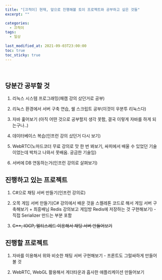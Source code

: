 ```yaml
---
title: "[끄적이] 현재, 앞으로 진행해볼 토이 프로젝트와 공부하고 싶은 것들"
excerpt: ""

categories:
  - 끄적이
tags:
  - 일상
 
last_modified_at: 2021-09-03T23:00:00
toc: true
toc_sticky: true
---
```




﻿

## 당분간 공부할 것

1. 리눅스 시스템 프로그래밍(패캠 강의 샀던거로 공부)

2. 리눅스 환경에서 서버 구축 연습, 쉘 스크립트 공부(이것이 우분투 리눅스다)

3. 자바 훑어보기 (아직 어떤 것으로 공부할지 생각 못함, 결국 이렇게 자바를 하게 되는구나..)

4. 데이터베이스 복습(인프런 강의 샀던거 다시 보기)

5. WebRTC(노마드코더 무료 강의로 맛 한 번 봐보기, 싸피에서 배울 수 있었던 기술이었는데 박차고 나와서 못배움. 궁금한 기술임)

6. 서버에 DB 연동하는거(인프런 강의로 살펴보기)



## 진행하고 있는 프로젝트

1. C#으로 채팅 서버 만들기(인프런 강의로)

2. 오목 게임 서버 만들기(C# 강의에서 배운 것을 스켈레톤 코드로 해서 게임 서버 구축해보기 + 최흥배님 Redis 강의보고 게임방 Redis에 저장하는 것 구현해보기) - 직접 Serializer 만드는 부분 포함

3. ~~C++, IOCP, 멀티스레드 이용해서 채팅 서버 만들어보기~~



## 진행할 프로젝트

1. 자바를 이용해서 위와 비슷한 채팅 서버 구현해보기 - 프론트도 그럴싸하게 만들어볼 것

2. WebRTC, WebGL 활용해서 게더타운과 흡사한 애플리케이션 만들어보기





﻿

